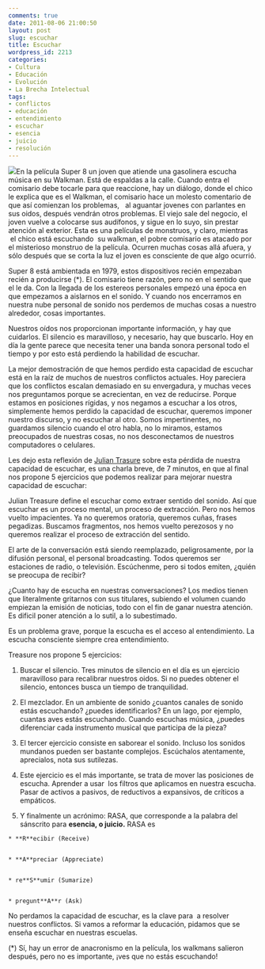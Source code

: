 ```yaml
---
comments: true
date: 2011-08-06 21:00:50
layout: post
slug: escuchar
title: Escuchar
wordpress_id: 2213
categories:
- Cultura
- Educación
- Evolución
- La Brecha Intelectual
tags:
- conflictos
- educación
- entendimiento
- escuchar
- esencia
- juicio
- resolución
---
```


[![](http://www.lnds.net/blog/wp-content/uploads/2011/08/walkmanguy.jpg)](http://www.lnds.net/blog/wp-content/uploads/2011/08/walkmanguy.jpg)En la película Super 8 un joven que atiende una gasolinera escucha música en su Walkman. Está de espaldas a la calle. Cuando entra el comisario debe tocarle para que reaccione, hay un diálogo, donde el chico le explica que es el Walkman, el comisario hace un molesto comentario de que así comienzan los problemas,   al aguantar jovenes con parlantes en sus oidos, después vendrán otros problemas. El viejo sale del negocio, el joven vuelve a colocarse sus audífonos, y sigue en lo suyo, sin prestar atención al exterior. Esta es una películas de monstruos, y claro, mientras  el chico está escuchando  su walkman, el pobre comisario es atacado por el misterioso monstruo de la película. Ocurren muchas cosas allá afuera, y sólo después que se corta la luz el joven es consciente de que algo ocurrió.

Super 8 está ambientada en 1979, estos dispositivos recién empezaban recién a producirse (*). El comisario tiene razón, pero no en el sentido que el le da. Con la llegada de los estereos personales empezó una época en que empezamos a aislarnos en el sonido. Y cuando nos encerramos en nuestra nube personal de sonido nos perdemos de muchas cosas a nuestro alrededor, cosas importantes.

Nuestros oídos nos proporcionan importante información, y hay que cuidarlos. El silencio es maravilloso, y necesario, hay que buscarlo. Hoy en día la gente parece que necesita tener una banda sonora personal todo el tiempo y por esto está perdiendo la habilidad de escuchar.

La mejor demostración de que hemos perdido esta capacidad de escuchar está en la raíz de muchos de nuestros conflictos actuales. Hoy pareciera que los conflictos escalan demasiado en su envergadura, y muchas veces nos preguntamos porque se acrecientan, en vez de reducirse. Porque estamos en posiciones rígidas, y nos negamos a escuchar a los otros, simplemente hemos perdido la capacidad de escuchar, queremos imponer nuestro discurso, y no escuchar al otro. Somos impertinentes, no guardamos silencio cuando el otro habla, no lo miramos, estamos preocupados de nuestras cosas, no nos desconectamos de nuestros computadores o celulares.

Les dejo esta reflexión de [Julian Trasure](http://www.juliantreasure.com) sobre esta pérdida de nuestra capacidad de escuchar, es una charla breve, de 7 minutos, en que al final nos propone 5 ejercicios que podemos realizar para mejorar nuestra capacidad de escuchar:


Julian Treasure define el escuchar como extraer sentido del sonido. Así que escuchar es un proceso mental, un proceso de extracción. Pero nos hemos vuelto impacientes. Ya no queremos oratoria, queremos cuñas, frases pegadizas. Buscamos fragmentos, nos hemos vuelto perezosos y no queremos realizar el proceso de extracción del sentido.

El arte de la conversación está siendo reemplazado, peligrosamente, por la difusión personal, el personal broadcasting. Todos queremos ser estaciones de radio, o televisión. Escúchenme, pero si todos emiten, ¿quién se preocupa de recibir?

¿Cuanto hay de escucha en nuestras conversaciones? Los medios tienen que literalmente gritarnos con sus titulares, subiendo el volumen cuando empiezan la emisión de noticias, todo con el fin de ganar nuestra atención. Es dificil poner atención a lo sutil, a lo subestimado.

Es un problema grave, porque la escucha es el acceso al entendimiento. La escucha consciente siempre crea entendimiento.

Treasure nos propone 5 ejercicios:



	
  1. Buscar el silencio. Tres minutos de silencio en el día es un ejercicio maravilloso para recalibrar nuestros oidos. Si no puedes obtener el silencio, entonces busca un tiempo de tranquilidad.

	
  2. El mezclador. En un ambiente de sonido ¿cuantos canales de sonido estás escuchando? ¿puedes identificarlos? En un lago, por ejemplo, cuantas aves estás escuchando. Cuando escuchas música, ¿puedes diferenciar cada instrumento musical que participa de la pieza?

	
  3. El tercer ejercicio consiste en saborear el sonido. Incluso los sonidos mundanos pueden ser bastante complejos. Escúchalos atentamente, aprecialos, nota sus sutilezas.

	
  4. Este ejercicio es el más importante, se trata de mover las posiciones de escucha. Aprender a usar  los filtros que aplicamos en nuestra escucha. Pasar de activos a pasivos, de reductivos a expansivos, de críticos a empáticos.

	
  5. Y finalmente un acrónimo: RASA, que corresponde a la palabra del sánscrito para **esencia, o juicio.** RASA es




	
    * **R**ecibir (Receive)

	
    * **A**preciar (Appreciate)

	
    * re**S**umir (Sumarize)

	
    * pregunt**A**r (Ask)



No perdamos la capacidad de escuchar, es la clave para  a resolver nuestros conflictos. Si vamos a reformar la educación, pidamos que se enseña escuchar en nuestras escuelas.

(*) Sí, hay un error de anacronismo en la película, los walkmans salieron después, pero no es importante, ¡ves que no estás escuchando!
